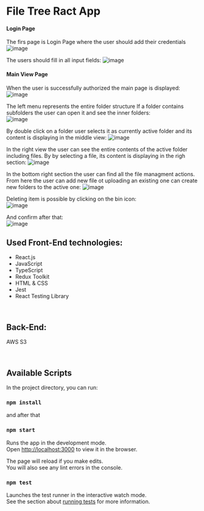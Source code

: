 # File Tree Ract App

#### Login Page

The firs page is Login Page where the user should add their credentials
![image](https://github.com/user-attachments/assets/5989376d-7144-4675-a6e1-0f44dbdcce77)

The users should fill in all input fields:
![image](https://github.com/user-attachments/assets/334a72af-491b-433d-856f-40fd650e80b9)

#### Main View Page

When the user is successfully authorized the main page  is displayed:
![image](https://github.com/user-attachments/assets/b4605600-9a7b-463b-8d85-5e3ad00fab1e)

The left menu represents the entire folder structure
If a folder contains subfolders the user can open it and see the inner folders:<br>
![image](https://github.com/user-attachments/assets/2cf69c35-7808-4ae7-bdf1-1817ad7d0fa0)


By double click on a folder user selects it as currently active folder and its content is displaying in the middle view:
![image](https://github.com/user-attachments/assets/bd6bee2e-6283-4b9b-a226-fa796d105536)

In the right view the user can see the entire contents of the active folder including files.
By by selecting a file, its content is displaying in the righ section:
![image](https://github.com/user-attachments/assets/affac879-82e6-48df-90a4-a7865e64f86d)

In the bottom right section the user can find all the file managment actions. 
From here the user can add new file ot uploading an existing one can create new folders to the active one:
![image](https://github.com/user-attachments/assets/1e4155a7-df51-40e7-bff7-7add8eb8e725)

Deleting item is possible by clicking on the bin icon:<br>
![image](https://github.com/user-attachments/assets/e8a36f1a-c3d5-49bf-ac34-dc2a9909ff7d) <br>

And confirm after that: <br>
![image](https://github.com/user-attachments/assets/745d0b3b-b758-4dd3-902b-dd5b4cde32c1)









## Used Front-End technologies:

* React.js
* JavaScript
* TypeScript
* Redux Toolkit
* HTML & CSS
* Jest
* React Testing Library

<br>

## Back-End:
AWS S3

<br>


## Available Scripts

In the project directory, you can run:
### `npm install`

and after that

### `npm start`

Runs the app in the development mode.\
Open [http://localhost:3000](http://localhost:3000) to view it in the browser.

The page will reload if you make edits.\
You will also see any lint errors in the console.

### `npm test`

Launches the test runner in the interactive watch mode.\
See the section about [running tests](https://facebook.github.io/create-react-app/docs/running-tests) for more information.


